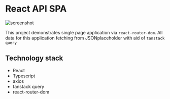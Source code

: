 # React API SPA

![screenshot](https://i.imgur.com/bRrX3hJ.png)

This project demonstrates single page application via `react-router-dom`. All data for this application fetching from JSONplaceholder with aid of `tanstack query`

## Technology stack
   - React
   - Typescript
   - axios
   - tanstack query
   - react-router-dom

